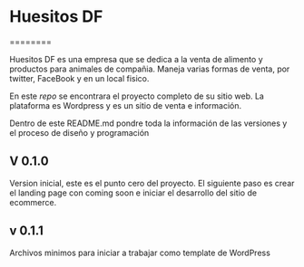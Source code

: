 # Huesitos DF
========

Huesitos DF es una empresa que se dedica a la venta de alimento y productos para animales de compañia. Maneja varias formas de venta, por twitter, FaceBook y en un local fisico.

En este *repo* se encontrara el proyecto completo de su sitio web. La plataforma es Wordpress y es un sitio de venta e información.

Dentro de este README.md pondre toda la información de las versiones y el proceso de diseño y programación


## V 0.1.0

Version inicial, este es el punto cero del proyecto. El siguiente paso es crear el landing page con coming soon e iniciar el desarrollo del sitio de ecommerce.

## v 0.1.1

Archivos minimos para iniciar a trabajar como template de WordPress
